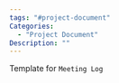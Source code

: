 ```yaml
---
tags: "#project-document"
Categories:
  - "Project Document"
Description: ""
---
```

Template for `Meeting Log`

